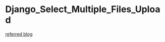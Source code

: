 # Django_Select_Multiple_Files_Upload

[referred blog](https://narito.ninja/blog/detail/92/#_6)

![]()
